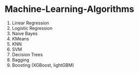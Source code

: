 # Machine-Learning-Algorithms

1. Linear Regression
2. Logistic Regression
3. Naive Bayes
4. KMeans
5. KNN
6. SVM
7. Decision Trees
8. Bagging
9. Boosting (XGBoost, lightGBM)
